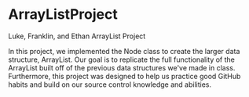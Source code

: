 # ArrayListProject
Luke, Franklin, and Ethan ArrayList Project 

In this project, we implemented the Node class to create the larger data structure, ArrayList. Our goal is to replicate the full functionality of the ArrayList built off of the previous data structures we've made in class. Furthermore, this project was designed to help us practice good GitHub habits and build on our source control knowledge and abilities.
